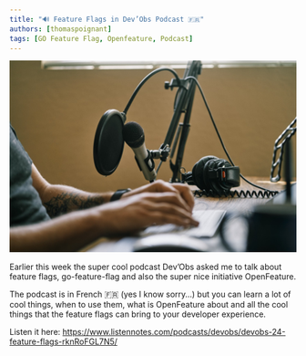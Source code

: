 ```yaml
---
title: "🔊 Feature Flags in Dev’Obs Podcast 🇫🇷"
authors: [thomaspoignant]
tags: [GO Feature Flag, Openfeature, Podcast]
---
```

![](./devobs.jpg)

Earlier this week the super cool podcast Dev’Obs asked me to talk about feature flags, go-feature-flag and also the super nice initiative OpenFeature.

The podcast is in French 🇫🇷 (yes I know sorry…) but you can learn a lot of cool things, when to use them, what is OpenFeature about and all the cool things that the feature flags can bring to your developer experience.

Listen it here: https://www.listennotes.com/podcasts/devobs/devobs-24-feature-flags-rknRoFGL7N5/
